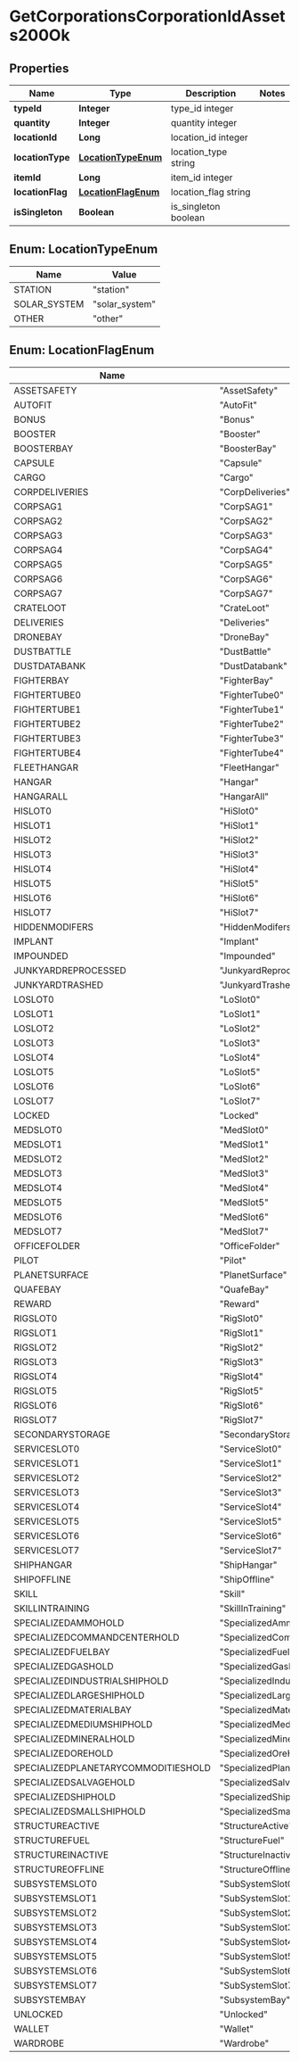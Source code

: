 
# GetCorporationsCorporationIdAssets200Ok

## Properties
Name | Type | Description | Notes
------------ | ------------- | ------------- | -------------
**typeId** | **Integer** | type_id integer | 
**quantity** | **Integer** | quantity integer | 
**locationId** | **Long** | location_id integer | 
**locationType** | [**LocationTypeEnum**](#LocationTypeEnum) | location_type string | 
**itemId** | **Long** | item_id integer | 
**locationFlag** | [**LocationFlagEnum**](#LocationFlagEnum) | location_flag string | 
**isSingleton** | **Boolean** | is_singleton boolean | 


<a name="LocationTypeEnum"></a>
## Enum: LocationTypeEnum
Name | Value
---- | -----
STATION | &quot;station&quot;
SOLAR_SYSTEM | &quot;solar_system&quot;
OTHER | &quot;other&quot;


<a name="LocationFlagEnum"></a>
## Enum: LocationFlagEnum
Name | Value
---- | -----
ASSETSAFETY | &quot;AssetSafety&quot;
AUTOFIT | &quot;AutoFit&quot;
BONUS | &quot;Bonus&quot;
BOOSTER | &quot;Booster&quot;
BOOSTERBAY | &quot;BoosterBay&quot;
CAPSULE | &quot;Capsule&quot;
CARGO | &quot;Cargo&quot;
CORPDELIVERIES | &quot;CorpDeliveries&quot;
CORPSAG1 | &quot;CorpSAG1&quot;
CORPSAG2 | &quot;CorpSAG2&quot;
CORPSAG3 | &quot;CorpSAG3&quot;
CORPSAG4 | &quot;CorpSAG4&quot;
CORPSAG5 | &quot;CorpSAG5&quot;
CORPSAG6 | &quot;CorpSAG6&quot;
CORPSAG7 | &quot;CorpSAG7&quot;
CRATELOOT | &quot;CrateLoot&quot;
DELIVERIES | &quot;Deliveries&quot;
DRONEBAY | &quot;DroneBay&quot;
DUSTBATTLE | &quot;DustBattle&quot;
DUSTDATABANK | &quot;DustDatabank&quot;
FIGHTERBAY | &quot;FighterBay&quot;
FIGHTERTUBE0 | &quot;FighterTube0&quot;
FIGHTERTUBE1 | &quot;FighterTube1&quot;
FIGHTERTUBE2 | &quot;FighterTube2&quot;
FIGHTERTUBE3 | &quot;FighterTube3&quot;
FIGHTERTUBE4 | &quot;FighterTube4&quot;
FLEETHANGAR | &quot;FleetHangar&quot;
HANGAR | &quot;Hangar&quot;
HANGARALL | &quot;HangarAll&quot;
HISLOT0 | &quot;HiSlot0&quot;
HISLOT1 | &quot;HiSlot1&quot;
HISLOT2 | &quot;HiSlot2&quot;
HISLOT3 | &quot;HiSlot3&quot;
HISLOT4 | &quot;HiSlot4&quot;
HISLOT5 | &quot;HiSlot5&quot;
HISLOT6 | &quot;HiSlot6&quot;
HISLOT7 | &quot;HiSlot7&quot;
HIDDENMODIFERS | &quot;HiddenModifers&quot;
IMPLANT | &quot;Implant&quot;
IMPOUNDED | &quot;Impounded&quot;
JUNKYARDREPROCESSED | &quot;JunkyardReprocessed&quot;
JUNKYARDTRASHED | &quot;JunkyardTrashed&quot;
LOSLOT0 | &quot;LoSlot0&quot;
LOSLOT1 | &quot;LoSlot1&quot;
LOSLOT2 | &quot;LoSlot2&quot;
LOSLOT3 | &quot;LoSlot3&quot;
LOSLOT4 | &quot;LoSlot4&quot;
LOSLOT5 | &quot;LoSlot5&quot;
LOSLOT6 | &quot;LoSlot6&quot;
LOSLOT7 | &quot;LoSlot7&quot;
LOCKED | &quot;Locked&quot;
MEDSLOT0 | &quot;MedSlot0&quot;
MEDSLOT1 | &quot;MedSlot1&quot;
MEDSLOT2 | &quot;MedSlot2&quot;
MEDSLOT3 | &quot;MedSlot3&quot;
MEDSLOT4 | &quot;MedSlot4&quot;
MEDSLOT5 | &quot;MedSlot5&quot;
MEDSLOT6 | &quot;MedSlot6&quot;
MEDSLOT7 | &quot;MedSlot7&quot;
OFFICEFOLDER | &quot;OfficeFolder&quot;
PILOT | &quot;Pilot&quot;
PLANETSURFACE | &quot;PlanetSurface&quot;
QUAFEBAY | &quot;QuafeBay&quot;
REWARD | &quot;Reward&quot;
RIGSLOT0 | &quot;RigSlot0&quot;
RIGSLOT1 | &quot;RigSlot1&quot;
RIGSLOT2 | &quot;RigSlot2&quot;
RIGSLOT3 | &quot;RigSlot3&quot;
RIGSLOT4 | &quot;RigSlot4&quot;
RIGSLOT5 | &quot;RigSlot5&quot;
RIGSLOT6 | &quot;RigSlot6&quot;
RIGSLOT7 | &quot;RigSlot7&quot;
SECONDARYSTORAGE | &quot;SecondaryStorage&quot;
SERVICESLOT0 | &quot;ServiceSlot0&quot;
SERVICESLOT1 | &quot;ServiceSlot1&quot;
SERVICESLOT2 | &quot;ServiceSlot2&quot;
SERVICESLOT3 | &quot;ServiceSlot3&quot;
SERVICESLOT4 | &quot;ServiceSlot4&quot;
SERVICESLOT5 | &quot;ServiceSlot5&quot;
SERVICESLOT6 | &quot;ServiceSlot6&quot;
SERVICESLOT7 | &quot;ServiceSlot7&quot;
SHIPHANGAR | &quot;ShipHangar&quot;
SHIPOFFLINE | &quot;ShipOffline&quot;
SKILL | &quot;Skill&quot;
SKILLINTRAINING | &quot;SkillInTraining&quot;
SPECIALIZEDAMMOHOLD | &quot;SpecializedAmmoHold&quot;
SPECIALIZEDCOMMANDCENTERHOLD | &quot;SpecializedCommandCenterHold&quot;
SPECIALIZEDFUELBAY | &quot;SpecializedFuelBay&quot;
SPECIALIZEDGASHOLD | &quot;SpecializedGasHold&quot;
SPECIALIZEDINDUSTRIALSHIPHOLD | &quot;SpecializedIndustrialShipHold&quot;
SPECIALIZEDLARGESHIPHOLD | &quot;SpecializedLargeShipHold&quot;
SPECIALIZEDMATERIALBAY | &quot;SpecializedMaterialBay&quot;
SPECIALIZEDMEDIUMSHIPHOLD | &quot;SpecializedMediumShipHold&quot;
SPECIALIZEDMINERALHOLD | &quot;SpecializedMineralHold&quot;
SPECIALIZEDOREHOLD | &quot;SpecializedOreHold&quot;
SPECIALIZEDPLANETARYCOMMODITIESHOLD | &quot;SpecializedPlanetaryCommoditiesHold&quot;
SPECIALIZEDSALVAGEHOLD | &quot;SpecializedSalvageHold&quot;
SPECIALIZEDSHIPHOLD | &quot;SpecializedShipHold&quot;
SPECIALIZEDSMALLSHIPHOLD | &quot;SpecializedSmallShipHold&quot;
STRUCTUREACTIVE | &quot;StructureActive&quot;
STRUCTUREFUEL | &quot;StructureFuel&quot;
STRUCTUREINACTIVE | &quot;StructureInactive&quot;
STRUCTUREOFFLINE | &quot;StructureOffline&quot;
SUBSYSTEMSLOT0 | &quot;SubSystemSlot0&quot;
SUBSYSTEMSLOT1 | &quot;SubSystemSlot1&quot;
SUBSYSTEMSLOT2 | &quot;SubSystemSlot2&quot;
SUBSYSTEMSLOT3 | &quot;SubSystemSlot3&quot;
SUBSYSTEMSLOT4 | &quot;SubSystemSlot4&quot;
SUBSYSTEMSLOT5 | &quot;SubSystemSlot5&quot;
SUBSYSTEMSLOT6 | &quot;SubSystemSlot6&quot;
SUBSYSTEMSLOT7 | &quot;SubSystemSlot7&quot;
SUBSYSTEMBAY | &quot;SubsystemBay&quot;
UNLOCKED | &quot;Unlocked&quot;
WALLET | &quot;Wallet&quot;
WARDROBE | &quot;Wardrobe&quot;



